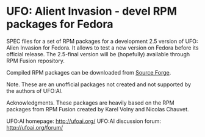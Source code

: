 # UFO: Alient Invasion - devel RPM packages for Fedora

SPEC files for a set of RPM packages for a development 2.5 version of UFO: Alien Invasion for Fedora. It allows to test a new version on Fedora before its official release. The 2.5-final version will be (hopefully) available through RPM Fusion repository.

Compiled RPM packages can be downloaded from [Source Forge](https://sourceforge.net/projects/ufoai-rpms-fedora/files/2.5-dev/).

Note. These are an unofficial packages not created and not supported by the authors of UFO:AI.

Acknowledgments. These packages are heavily based on the RPM packages from RPM Fusion created by Karel Volny and Nicolas Chauvet.

UFO:AI homepage: http://ufoai.org/
UFO:AI discussion forum: http://ufoai.org/forum/

